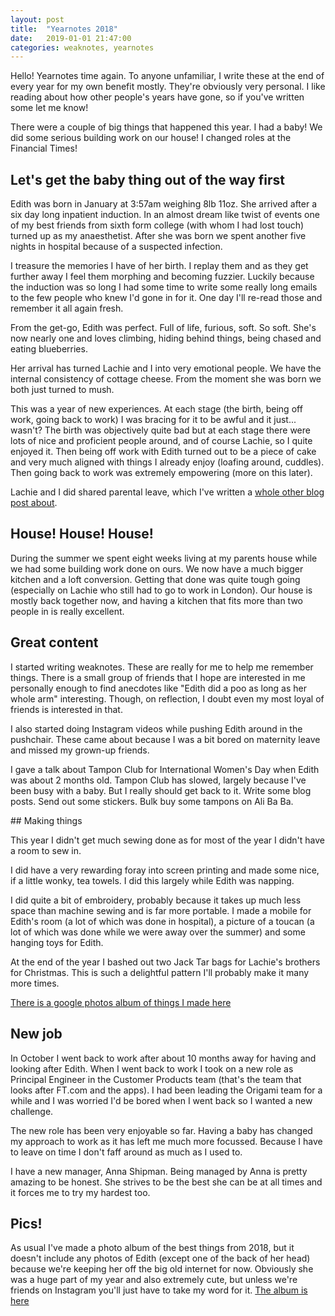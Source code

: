 ```yaml
---
layout: post
title:  "Yearnotes 2018"
date:   2019-01-01 21:47:00
categories: weaknotes, yearnotes
---
```

Hello! Yearnotes time again. To anyone unfamiliar, I write these at the end of every year for my own benefit mostly. They're obviously very personal. I like reading about how other people's years have gone, so if you've written some let me know!

There were a couple of big things that happened this year. I had a baby! We did some serious building work on our house! I changed roles at the Financial Times!


## Let's get the baby thing out of the way first

Edith was born in January at 3:57am weighing 8lb 11oz. She arrived after a six day long inpatient induction. In an almost dream like twist of events one of my best friends from sixth form college (with whom I had lost touch) turned up as my anaesthetist. After she was born we spent another five nights in hospital because of a suspected infection.

I treasure the memories I have of her birth. I replay them and as they get further away I feel them morphing and becoming fuzzier. Luckily because the induction was so long I had some time to write some really long emails to the few people who knew I'd gone in for it. One day I'll re-read those and remember it all again fresh.

From the get-go, Edith was perfect. Full of life, furious, soft. So soft. She's now nearly one and loves climbing, hiding behind things, being chased and eating blueberries.

Her arrival has turned Lachie and I into very emotional people. We have the internal consistency of cottage cheese. From the moment she was born we both just turned to mush.

This was a year of new experiences. At each stage (the birth, being off work, going back to work) I was bracing for it to be awful and it just... wasn't? The birth was objectively quite bad but at each stage there were lots of nice and proficient people around, and of course Lachie, so I quite enjoyed it. Then being off work with Edith turned out to be a piece of cake and very much aligned with things I already enjoy (loafing around, cuddles). Then going back to work was extremely empowering (more on this later).

Lachie and I did shared parental leave, which I've written a [whole other blog post about](http://alicebartlett.co.uk/blog/shared-parental-leave).

## House! House! House!

During the summer we spent eight weeks living at my parents house while we had some building work done on ours. We now have a much bigger kitchen and a loft conversion. Getting that done was quite tough going (especially on Lachie who still had to go to work in London). Our house is mostly back together now, and having a kitchen that fits more than two people in is really excellent.

## Great content

I started writing weaknotes. These are really for me to help me remember things. There is a small group of friends that I hope are interested in me personally enough to find anecdotes like "Edith did a poo as long as her whole arm" interesting. Though, on reflection, I doubt even my most loyal of friends is interested in that.

I also started doing Instagram videos while pushing Edith around in the pushchair. These came about because I was a bit bored on maternity leave and missed my grown-up friends.

I gave a talk about Tampon Club for International Women's Day when Edith was about 2 months old. Tampon Club has slowed, largely because I've been busy with a baby. But I really should get back to it. Write some blog posts. Send out some stickers. Bulk buy some tampons on Ali Ba Ba.


## Making things

This year I didn't get much sewing done as for most of the year I didn't have a room to sew in.

I did have a very rewarding foray into screen printing and made some nice, if a little wonky, tea towels. I did this largely while Edith was napping.

I did quite a bit of embroidery, probably because it takes up much less space than machine sewing and is far more portable. I made a mobile for Edith's room (a lot of which was done in hospital), a picture of a toucan (a lot of which was done while we were away over the summer) and some hanging toys for Edith.

At the end of the year I bashed out two Jack Tar bags for Lachie's brothers for Christmas. This is such a delightful pattern I'll probably make it many more times.

[There is a google photos album of things I made here](https://photos.google.com/share/AF1QipNUdo7hMjZj83UHML7J51-nnhMMPSFEVVlAloUXDzHzIXvEhbOeOrHa0SAShGrCcw?key=Y2I0NjIzTlNvRllXVGtVWGthajFpOWJyczVab0FR)

## New job

In October I went back to work after about 10 months away for having and looking after Edith. When I went back to work I took on a new role as Principal Engineer in the Customer Products team (that's the team that looks after FT.com and the apps). I had been leading the Origami team for a while and I was worried I'd be bored when I went back so I wanted a new challenge.

The new role has been very enjoyable so far. Having a baby has changed my approach to work as it has left me much more focussed. Because I have to leave on time I don't faff around as much as I used to.

I have a new manager, Anna Shipman. Being managed by Anna is pretty amazing to be honest. She strives to be the best she can be at all times and it forces me to try my hardest too.

## Pics!

As usual I've made a photo album of the best things from 2018, but it doesn't include any photos of Edith (except one of the back of her head) because we're keeping her off the big old internet for now. Obviously she was a huge part of my year and also extremely cute, but unless we're friends on Instagram you'll just have to take my word for it. [The album is here](https://photos.app.goo.gl/Smv8fmmzr6XjwBBQ9)
